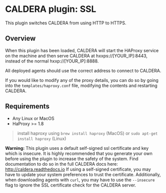 # CALDERA plugin: SSL

This plugin switches CALDERA from using HTTP to HTTPS.

## Overview

When this plugin has been loaded, CALDERA will start the HAProxy service on the machine and then serve CALDERA at hxxps://[YOUR_IP]:8443, instead of the normal hxxp://[YOUR_IP]:8888.

All deployed agents should use the correct address to connect to CALDERA. 

If you would like to modify any of the proxy details, you can do so by going into the `templates/haproxy.conf` file, modifying the contents and restarting CALDERA.

## Requirements
* Any Linux or MacOS
* HaProxy >= 1.8

> install haproxy using `brew install haproxy` (MacOS) or `sudo apt-get install haproxy` (Linux)


**Warning:** This plugin uses a default self-signed ssl certificate and key which is insecure. It is highly recommended that you generate your own before using the plugin to increase the safety of the system. Find documentation to do so in the full CALDERA docs here: http://caldera.readthedocs.io
If using a self-signed certificate, you may have to update your system preferences to trust the certificate. Additionally, when downloading agents with `curl`, you may have to use the `--insecure` flag to ignore the SSL certificate check for the CALDERA server.
